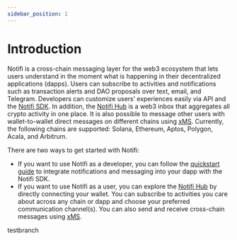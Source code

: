 ```yaml
---
sidebar_position: 1
---
```


# Introduction

Notifi is a cross-chain messaging layer for the web3 ecosystem that lets users
understand in the moment what is happening in their decentralized applications
(dapps). Users can subscribe to activities and notifications such as
transaction alerts and DAO proposals over text, email, and Telegram. Developers
can customize users’ experiences easily via API and the
[Notifi SDK](https://github.com/notifi-network/notifi-sdk-ts). In addition, the
[Notifi Hub](https://www.notifi.network/hub) is a web3 inbox that aggregates all crypto
activity in one place. It is also possible to message other users with
wallet-to-wallet direct messages on different chains using
[xMS](https://www.notifi.network/xms). Currently, the following chains are
supported: Solana, Ethereum, Aptos, Polygon, Acala, and Arbitrum.

There are two ways to get started with Notifi:

- If you want to use Notifi as a developer, you can follow the
  [quickstart guide](./quickstart.md) to integrate notifications and messaging
  into your dapp with the Notifi SDK.
- If you want to use Notifi as a user, you can explore the
  [Notifi Hub](https://www.notifi.network/hub) by directly connecting your
  wallet. You can subscribe to activities you care about across any chain or
  dapp and choose your preferred communication channel(s). You can also send
  and receive cross-chain messages using [xMS](https://www.notifi.network/xms).

testbranch